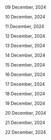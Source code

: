 09 December, 2024

10 December, 2024

11 December, 2024

12 December, 2024

13 December, 2024

14 December, 2024

15 December, 2024

16 December, 2024

17 December, 2024

18 December, 2024

19 December, 2024

20 December, 2024

21 December, 2024

22 December, 2024